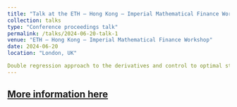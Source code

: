 ```yaml
---
title: "Talk at the ETH – Hong Kong – Imperial Mathematical Finance Workshop"
collection: talks
type: "Conference proceedings talk"
permalink: /talks/2024-06-20-talk-1
venue: "ETH – Hong Kong – Imperial Mathematical Finance Workshop"
date: 2024-06-20
location: "London, UK"

Double regression approach to the derivatives and control to optimal stopping investment problem.
---
```

[More information here](https://www.imperial.ac.uk/events/170432/first-edition-of-the-london-zurich-and-hong-kong-mathematical-finance-workshop/)
---